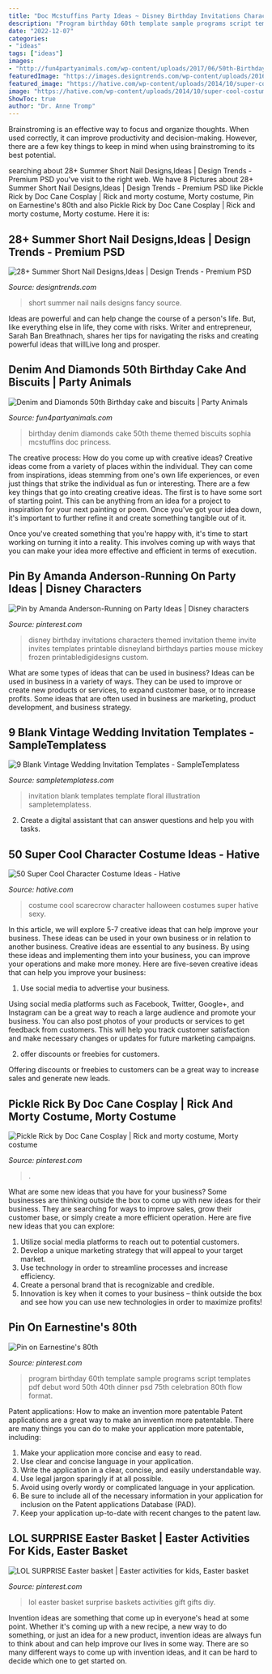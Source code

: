 ```yaml
---
title: "Doc Mcstuffins Party Ideas ~ Disney Birthday Invitations Characters Themed Invitation Theme Invite Invites Templates Printable Disneyland Birthdays Parties Mouse Mickey Frozen Printabledigidesigns Custom"
description: "Program birthday 60th template sample programs script templates pdf debut word 50th 40th dinner psd 75th celebration 80th flow format"
date: "2022-12-07"
categories:
- "ideas"
tags: ["ideas"]
images:
- "http://fun4partyanimals.com/wp-content/uploads/2017/06/50th-Birthday-cake-with-Denim-and-Diamonds-Theme-3.jpg"
featuredImage: "https://images.designtrends.com/wp-content/uploads/2016/04/04045852/Fancy-Look-Short-Summer-Nails.jpg"
featured_image: "https://hative.com/wp-content/uploads/2014/10/super-cool-costume-ideas/11-scarecrow-costume.jpg"
image: "https://hative.com/wp-content/uploads/2014/10/super-cool-costume-ideas/11-scarecrow-costume.jpg"
ShowToc: true
author: "Dr. Anne Tromp"
---
```



Brainstroming is an effective way to focus and organize thoughts. When used correctly, it can improve productivity and decision-making. However, there are a few key things to keep in mind when using brainstroming to its best potential.

	

		
searching about 28+ Summer Short Nail Designs,Ideas | Design Trends - Premium PSD you've visit to the right web. We have 8 Pictures about 28+ Summer Short Nail Designs,Ideas | Design Trends - Premium PSD like Pickle Rick by Doc Cane Cosplay | Rick and morty costume, Morty costume, Pin on Earnestine&#039;s 80th and also Pickle Rick by Doc Cane Cosplay | Rick and morty costume, Morty costume. Here it is:
		
    
## 28+ Summer Short Nail Designs,Ideas | Design Trends - Premium PSD

<img loading=lazy src="https://images.designtrends.com/wp-content/uploads/2016/04/04045852/Fancy-Look-Short-Summer-Nails.jpg" onerror="this.onerror=null;this.src='https://tse1.mm.bing.net/th?id=OIP.EJWYtm4j27J7GyGpD7Bn6QHaHa&amp;pid=15.1';" alt="28+ Summer Short Nail Designs,Ideas | Design Trends - Premium PSD">

_Source: designtrends.com_

>short summer nail nails designs fancy source. 

	

Ideas are powerful and can help change the course of a person's life. But, like everything else in life, they come with risks. Writer and entrepreneur, Sarah Ban Breathnach, shares her tips for navigating the risks and creating powerful ideas that willLive long and prosper.

    
## Denim And Diamonds 50th Birthday Cake And Biscuits | Party Animals

<img loading=lazy src="http://fun4partyanimals.com/wp-content/uploads/2017/06/50th-Birthday-cake-with-Denim-and-Diamonds-Theme-3.jpg" onerror="this.onerror=null;this.src='https://tse1.mm.bing.net/th?id=OIP.KY-6f4XZD055WqvZO2lfmgHaJ4&amp;pid=15.1';" alt="Denim and Diamonds 50th Birthday cake and biscuits | Party Animals">

_Source: fun4partyanimals.com_

>birthday denim diamonds cake 50th theme themed biscuits sophia mcstuffins doc princess. 

	

The creative process: How do you come up with creative ideas?
Creative ideas come from a variety of places within the individual. They can come from inspirations, ideas stemming from one's own life experiences, or even just things that strike the individual as fun or interesting. 
There are a few key things that go into creating creative ideas. The first is to have some sort of starting point. This can be anything from an idea for a project to inspiration for your next painting or poem. Once you've got your idea down, it's important to further refine it and create something tangible out of it. 

Once you've created something that you're happy with, it's time to start working on turning it into a reality. This involves coming up with ways that you can make your idea more effective and efficient in terms of execution.

    
## Pin By Amanda Anderson-Running On Party Ideas | Disney Characters

<img loading=lazy src="https://i.pinimg.com/736x/6f/20/2f/6f202fc65e86c134231c8f1b48985a0a--disney-birthday-parties-birthday-party-invitations.jpg" onerror="this.onerror=null;this.src='https://tse2.mm.bing.net/th?id=OIP.2G2DWNhcnbtUm3VNdTnfqAHaKX&amp;pid=15.1';" alt="Pin by Amanda Anderson-Running on Party Ideas | Disney characters">

_Source: pinterest.com_

>disney birthday invitations characters themed invitation theme invite invites templates printable disneyland birthdays parties mouse mickey frozen printabledigidesigns custom. 

	

What are some types of ideas that can be used in business?
Ideas can be used in business in a variety of ways. They can be used to improve or create new products or services, to expand customer base, or to increase profits. Some ideas that are often used in business are marketing, product development, and business strategy.

    
## 9 Blank Vintage Wedding Invitation Templates - SampleTemplatess

<img loading=lazy src="http://www.sampletemplatess.com/wp-content/uploads/2018/03/blank-vintage-wedding-invitation-templates-3uysw-unique-wedding-party-invitation-floral-template-stock-illustration-of-blank-vintage-wedding-invitation-templates-kdeid.jpg" onerror="this.onerror=null;this.src='https://tse4.mm.bing.net/th?id=OIP.f8wyH8FJ9sd6NozX8qCqXAHaGg&amp;pid=15.1';" alt="9 Blank Vintage Wedding Invitation Templates - SampleTemplatess">

_Source: sampletemplatess.com_

>invitation blank templates template floral illustration sampletemplatess. 

	

2. Create a digital assistant that can answer questions and help you with tasks.

    
## 50 Super Cool Character Costume Ideas - Hative

<img loading=lazy src="https://hative.com/wp-content/uploads/2014/10/super-cool-costume-ideas/11-scarecrow-costume.jpg" onerror="this.onerror=null;this.src='https://tse2.mm.bing.net/th?id=OIP.kBGO-qK-kMEda0B8BUMnCwHaLH&amp;pid=15.1';" alt="50 Super Cool Character Costume Ideas - Hative">

_Source: hative.com_

>costume cool scarecrow character halloween costumes super hative sexy. 

	

In this article, we will explore 5-7 creative ideas that can help improve your business. These ideas can be used in your own business or in relation to another business.
Creative ideas are essential to any business. By using these ideas and implementing them into your business, you can improve your operations and make more money. Here are five-seven creative ideas that can help you improve your business:
1. Use social media to advertise your business.

Using social media platforms such as Facebook, Twitter, Google+, and Instagram can be a great way to reach a large audience and promote your business. You can also post photos of your products or services to get feedback from customers. This will help you track customer satisfaction and make necessary changes or updates for future marketing campaigns.

2. offer discounts or freebies for customers.

Offering discounts or freebies to customers can be a great way to increase sales and generate new leads.

    
## Pickle Rick By Doc Cane Cosplay | Rick And Morty Costume, Morty Costume

<img loading=lazy src="https://i.pinimg.com/736x/b3/d9/a0/b3d9a01f2b1d75e000052cbe874d0e81.jpg" onerror="this.onerror=null;this.src='https://tse1.mm.bing.net/th?id=OIP.3hB0UVPry1C1kj0WKbz52QHaJP&amp;pid=15.1';" alt="Pickle Rick by Doc Cane Cosplay | Rick and morty costume, Morty costume">

_Source: pinterest.com_

>. 

	

What are some new ideas that you have for your business?
Some businesses are thinking outside the box to come up with new ideas for their business. They are searching for ways to improve sales, grow their customer base, or simply create a more efficient operation. Here are five new ideas that you can explore: 
1) Utilize social media platforms to reach out to potential customers.
2) Develop a unique marketing strategy that will appeal to your target market. 
3) Use technology in order to streamline processes and increase efficiency. 
4) Create a personal brand that is recognizable and credible. 
5) Innovation is key when it comes to your business – think outside the box and see how you can use new technologies in order to maximize profits!

    
## Pin On Earnestine&#039;s 80th

<img loading=lazy src="https://i.pinimg.com/736x/62/19/cb/6219cb198ea94845d32d1c28e54967c5.jpg" onerror="this.onerror=null;this.src='https://tse3.mm.bing.net/th?id=OIP.erJKTxJ0lgOZxKUZur7LDgHaI3&amp;pid=15.1';" alt="Pin on Earnestine&#039;s 80th">

_Source: pinterest.com_

>program birthday 60th template sample programs script templates pdf debut word 50th 40th dinner psd 75th celebration 80th flow format. 

	

Patent applications: How to make an invention more patentable
Patent applications are a great way to make an invention more patentable. There are many things you can do to make your application more patentable, including: 
1. Make your application more concise and easy to read.
2. Use clear and concise language in your application. 
3. Write the application in a clear, concise, and easily understandable way. 
4. Use legal jargon sparingly if at all possible. 
5. Avoid using overly wordy or complicated language in your application. 
6. Be sure to include all of the necessary information in your application for inclusion on the Patent applications Database (PAD). 
7. Keep your application up-to-date with recent changes to the patent law.

    
## LOL SURPRISE Easter Basket | Easter Activities For Kids, Easter Basket

<img loading=lazy src="https://i.pinimg.com/736x/17/a6/0c/17a60c98e3898bd6a64c786473e697b9.jpg" onerror="this.onerror=null;this.src='https://tse2.mm.bing.net/th?id=OIP.Zo7qeSy2DCPM0pS7kBfbkQHaJ3&amp;pid=15.1';" alt="LOL SURPRISE Easter basket | Easter activities for kids, Easter basket">

_Source: pinterest.com_

>lol easter basket surprise baskets activities gift gifts diy. 

	

Invention ideas are something that come up in everyone's head at some point. Whether it's coming up with a new recipe, a new way to do something, or just an idea for a new product, invention ideas are always fun to think about and can help improve our lives in some way. There are so many different ways to come up with invention ideas, and it can be hard to decide which one to get started on.

